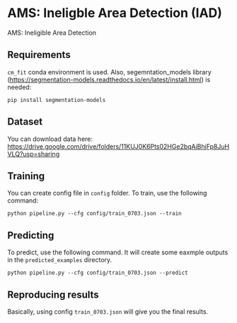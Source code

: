 # AMS: Ineligble Area Detection (IAD)
AMS: Ineligible Area Detection

## Requirements
`cm_fit` conda environment is used.
Also, segemntation_models library (https://segmentation-models.readthedocs.io/en/latest/install.html) is needed:
```
pip install segmentation-models
```

## Dataset
You can download data here: https://drive.google.com/drive/folders/11KUJ0K6Pts02HGe2bqAjBhjFp8JuHVLQ?usp=sharing


## Training 

You can create config file in `config` folder. To train, use the following command:
```
python pipeline.py --cfg config/train_0703.json --train
```
## Predicting

To predict, use the following command. It will create some eaxmple outputs in the `predicted_examples` directory.
```
python pipeline.py --cfg config/train_0703.json --predict
```

## Reproducing results
Basically, using config `train_0703.json` will give you the final results.
